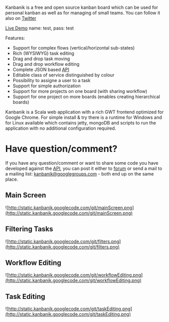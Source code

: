 Kanbanik is a free and open source kanban board which can be used for personal kanban as well as for managing of small teams. You can follow it also on [Twitter](https://twitter.com/kanbanik)

[Live Demo](http://kanbanikdemo-jelkosz.rhcloud.com/) name: test, pass: test

Features:
  * Support for complex flows (vertical/horizontal sub-states)
  * Rich (WYSIWYG) task editing
  * Drag and drop task moving
  * Drag and drop workflow editing
  * Complete JSON based [API](API.md)
  * Editable class of service distinguished by colour
  * Possibility to assigne a user to a task
  * Support for simple authorization
  * Support for more projects on one board (with sharing workflow)
  * Support for one project on more boards (enables creating hierarchical boards)

Kanbanik is a Scala web application with a rich GWT frontend optimized for Google Chrome. For simple install & try there is a runtime for Windows and for Linux available which contains jetty, mongoDB and scripts to run the application with no additional configuration required.

# Have question/comment? #
If you have any question/comment or want to share some code you have developed against the [API](API.md), you can post it either to [forum](https://groups.google.com/forum/#!forum/kanbanik) or send a mail to a mailing list: kanbanik@googlegroups.com - both end up on the same place.

## Main Screen ##
![http://static.kanbanik.googlecode.com/git/mainScreen.png](http://static.kanbanik.googlecode.com/git/mainScreen.png)
## Filtering Tasks ##
![http://static.kanbanik.googlecode.com/git/filters.png](http://static.kanbanik.googlecode.com/git/filters.png)
## Workflow Editing ##
![http://static.kanbanik.googlecode.com/git/workflowEditing.png](http://static.kanbanik.googlecode.com/git/workflowEditing.png)
## Task Editing ##
![http://static.kanbanik.googlecode.com/git/taskEditing.png](http://static.kanbanik.googlecode.com/git/taskEditing.png)
